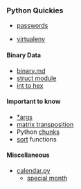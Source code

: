 ### Python Quickies

- [passwords](scripts/pw.py)

- [virtualenv](virtualenv.md)

#### Binary Data

- [binary.md](binary.md)
- [struct module](struct.md)
- [int to hex](int_to_hex.md)

#### Important to know

- [*args](arg_list.md)
- [matrix transposition](matrix_trans.md)
- Python [chunks](chunks.md)
- [sort](sort_keys.py) functions

#### Miscellaneous

- [calendar.py](scripts/calendar.py)
     - [special month](cal.png)